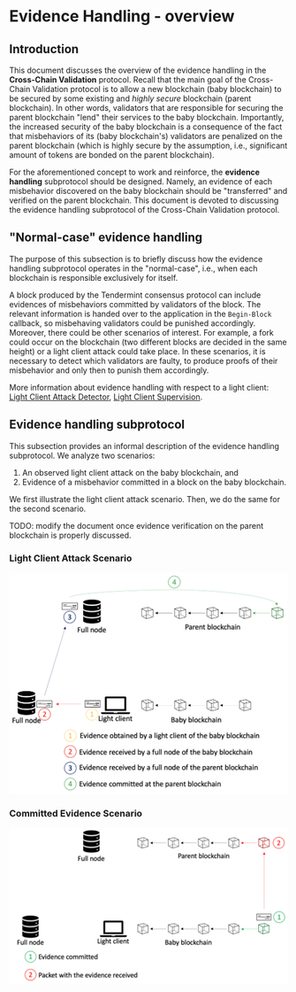 # Evidence Handling - overview

## Introduction

This document discusses the overview of the evidence handling in the **Cross-Chain Validation** protocol.
Recall that the main goal of the Cross-Chain Validation protocol is to allow a new blockchain (baby blockchain) to be secured by some existing and *highly secure* blockchain (parent blockchain).
In other words, validators that are responsible for securing the parent blockchain "lend" their services to the baby blockchain.
Importantly, the increased security of the baby blockchain is a consequence of the fact that misbehaviors of its (baby blockchain's) validators are penalized on the parent blockchain (which is highly secure by the assumption, i.e., significant amount of tokens are bonded on the parent blockchain).

For the aforementioned concept to work and reinforce, the **evidence handling** subprotocol should be designed.
Namely, an evidence of each misbehavior discovered on the baby blockchain should be "transferred" and verified on the parent blockchain.
This document is devoted to discussing the evidence handling subprotocol of the Cross-Chain Validation protocol.

## "Normal-case" evidence handling

The purpose of this subsection is to briefly discuss how the evidence handling subprotocol operates in the "normal-case", i.e., when each blockchain is responsible exclusively for itself.

A block produced by the Tendermint consensus protocol can include evidences of misbehaviors committed by validators of the block.
The relevant information is handed over to the application in the `Begin-Block` callback, so misbehaving validators could be punished accordingly.
<br> Moreover, there could be other scenarios of interest.
For example, a fork could occur on the blockchain (two different blocks are decided in the same height) or a light client attack could take place.
In these scenarios, it is necessary to detect which validators are faulty, to produce proofs of their misbehavior and only then to punish them accordingly.

More information about evidence handling with respect to a light client:
[Light Client Attack Detector](https://github.com/tendermint/spec/blob/master/rust-spec/lightclient/detection/detection_003_reviewed.md), [Light Client Supervision](https://github.com/tendermint/spec/blob/master/rust-spec/lightclient/supervisor/supervisor_001_draft.md).

## Evidence handling subprotocol

This subsection provides an informal description of the evidence handling subprotocol.
We analyze two scenarios:
1. An observed light client attack on the baby blockchain, and
2. Evidence of a misbehavior committed in a block on the baby blockchain.

We first illustrate the light client attack scenario.
Then, we do the same for the second scenario.

TODO: modify the document once evidence verification on the parent blockchain is properly discussed.

### Light Client Attack Scenario

![image](../images/evidence_handling.png)

### Committed Evidence Scenario

![image](../images/evidence_handling_3.png)
